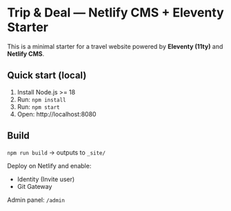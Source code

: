 # Trip & Deal — Netlify CMS + Eleventy Starter

This is a minimal starter for a travel website powered by **Eleventy (11ty)** and **Netlify CMS**.

## Quick start (local)
1) Install Node.js >= 18
2) Run: `npm install`
3) Run: `npm start`
4) Open: http://localhost:8080

## Build
`npm run build` → outputs to `_site/`

Deploy on Netlify and enable:
- Identity (Invite user)
- Git Gateway

Admin panel: `/admin`